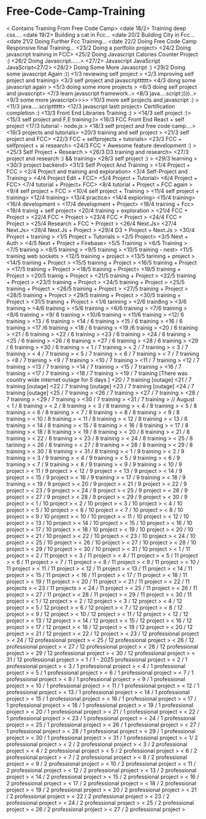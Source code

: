 # Free-Code-Camp-Training
< Contains Training From Free Code Camp>
<date 18/2> Training deep css....
<date 19/2> Building a cat in Fcc...
<date 20/2 Building City in Fcc...
<date 21/2 Doing Further Fcc Training...
<date 22/2 Doing Free Code Camp Responsive final Training...
<23/2 Doing a portfolio project>
<24/2 Doing javascript training in FCC>
<25/2 Doing Javascript Calories Counter Project :)
<26/2 Doing Javascript......>
<27/2> Javascript JavaScript JavaScript<27/2> 
<28/2> Doing Some More Javascript :)
<29/2 Doing some javascript Again :))
<1/3 reviewing self project >
<2/3 improving self project and training>
<3/3 self project and javascriptttttt>
<4/3 dong some javascript again >
<5/3 doing some more projects >
<6/3 doing self project and javascript>
<7/3 learn javascript framework..>
<8/3 java....script:))))..>
<9/3 some more javascript>>>>
<10/3 more self projects and javascript :) >
<11/3 java.....scriptttttt>
<12/3 javascript lastt project> Certification completion :)
<13/3 Front End Libraries Training :) >
<14/3 self project :)>
<15/3 self project and F.E training:)>
<16/3 FCC Front End React + self project
<17/3 tutorial - node.js >
<18/3 self project and free code camp....>
<19/3 projects and tutorials>
<20/3 training and self project >
<21/3 self project and FCC>
<22/3 FCC + selfprojects + tutorials>
<23/3 FCC + selfproject + ai research>
<24/3 FCC + Awesome feature development :) >
<25/3 Self Project + Research >
<26/3 D3 training and research>
<27/3 project and research :) && training>
<28/3 self project :) >
<29/3 learning >
<30/3 project backend>
<31/3 Self Project And Training >
<1/4 Project + FCC >
<2/4 Project and training and exploration>
<3/4 Self-Project and Training >
<4/4 Project Edit + FCC>
<5/4 Project + Tutorial>
<6/4 Project + FCC>
<7/4 tutorial + Project+ FCC>
<8/4 tutorial + Project + FCC again >
<9/4 self project + FCC >
<10/4 self project + Training >
<11/4 self project + training>
<12/4 training>
<13/4 practice>
<14/4 exploring>
<15/4 training>
<16/4 development >
<17/4 development + Project>
<18/4 training + Fcc>
<19/4 trainig + self project>
<20/4 training + exploration >
<21/4 FCC + Project >
<22/4 FCC + Project >
<23/4 FCC + Project >
<24/4 FCC + Project >
<25/4 Research + FCC + Project >
<26/4 Next.Js>
<27/4 Next.Js>
<28/4 Next.Js + Project >
<29/4 D3 + Project + Next.Js >
<30/4 Project + training >
<1/5 Project + Tutorials >
<2/5 Project>
<3/5 Next + Auth >
<4/5 Next + Project + Firebase>
<5/5 Training >
<6/5 Training >
<7/5 training >
<8/5 training >
<9/5 training >
<10/5 training - nest>
<11/5 training web sockets >
<12/5 training + project >
<13/5 tarining + project > 
<14/5 training + Project >
<15/5 training + Project >
<16/5 training + Project >
<17/5 training + Project >
<18/5 training + Project>
<19/5 training + Project >
<20/5 trainig + Project >
<21/5 training + Project >
<22/5 training + Project >
<23/5 training + Project >
<24/5 training + Project >
<25/5 training + Project >
<26/5 training + Project >
<27/5 training + Project >
<28/5 training + Project >
<29/5 training + Project >
<30/5 training + Project >
<31/5 traning + Project >
<1/6 tarining >
<2/6 train8ng >
<3/6 training >
<4/6 training >
<5/6 training >
<6/6 training >
<7/6 training >
<8/6 training >
<9/ 6 training >
<10/6 training >
<11/6 training >
<12/ 6 training >
<13 / 6 training >
<14 / 6 training >
<15 / 6 training >
<16 / 6 training >
<17 /6 training >
<18 / 6 training  >
<19 /6 trainig >
<20 / 6 training >
<21 / 6 training >
<22 / 6 training >
<23 / 6 training >
<24 / 6 training >
<25 / 6 training >
<26 / 6 training >
<27 / 6 training >
<28 / 6 training >
<29 / 6 training >
<30 / 6 training >
< 1 / 7 training >
< 2 / 7 training >
< 3 / 7 training >
< 4 / 7 training >
< 5 / 7 training >
< 6 / 7 training >
< 7 / 7 training >
<8 / 7 training >
<9 / 7 training >
<10 / 7 training >
<11 / 7 training  >
<12 / 7 training >
<13 / 7 training >
<14 / 7 training >
<15 / 7 training >
<16 / 7 training >
<17 / 7 training >
<18 / 7 training >
<19 / 7 training  [There was country wide internet outage for 5 days ]
<20 / 7 training [outage]
<21 / 7 training [outage]
<22 / 7 training [outage]
<23 / 7 training [outage]
<24 / 7 training [outage]
<25 / 7 training >
<26 / 7 training >
<27 / 7 training >
<28 / 7 training >
<29 / 7 training >
<30 / 7 training >
<31 / 7 training >
// August
< 1 / 8 training >
< 2 / 8 training >
< 3 / 8 training >
< 4 / 8 training >
< 5 / 8 training >
< 6 / 8 training >
< 7 / 8 training >
< 8 / 8 training >
< 9 / 8 training >
< 10 / 8 training >
< 11 / 8 training >
< 12 / 8 training >
< 13 / 8 training >
< 14 / 8 training >
< 15 / 8 training >
< 16 / 8 training >
< 17 / 8 training >
< 18 / 8 training >
< 19 / 8 training >
< 20 / 8 training >
< 21 / 8 training >
< 22 / 8 training >
< 23 / 8 training >
< 24 / 8 training >
< 25 / 8 tarining >
< 26 / 8 training >
< 27 / 8 training >
< 28 / 8 training >
< 29 / 8 training >
< 30 / 8 training >
< 31 / 8 training >
< 1 / 9 training >
< 2 / 9 training >
< 3 / 9 training >
< 4 / 9 training >
< 5 / 9 training >
< 6 / 9 training >
< 7 / 9 training >
< 8 / 9 training >
< 9 / 9 training >
< 10 / 9 project >
< 11 / 9 project >
< 12 / 9 project >
< 13 / 9 project >
< 14 / 9 project >
< 15 / 9 project >
< 16 / 9 training >
< 17 / 9 training >
< 18 / 9 training >
< 19 / 9 project >
< 20 / 9 project >
< 21 / 9 project >
< 22 / 9 project >
< 23 / 9 project >
< 24 / 9 project >
< 25 / 9 project >
< 26 / 9 project >
< 27 / 9 project >
< 28 / 9 project >
< 29 / 9 project >
< 30 / 9 project >
< 1 / 10 project >
< 2 / 10 project >
< 3 / 10 project >
< 4 / 10 project >
< 5 / 10 project >
< 6 / 10 project >
< 7 / 10 project >
< 8 / 10 project >
< 9 / 10 project >
< 10 / 10 project >
< 11 / 10 project >
< 12 / 10 project >
< 13 / 10 project >
< 14 / 10 project >
< 15 / 10 project >
< 16 / 10 project >
< 17 / 10 project >
< 18 / 10 project >
< 19 / 10 project >
< 20 / 10 project >
< 21 / 10 project >
< 22 / 10 project >
< 23 / 10 project >
< 24 / 10 project >
< 25 / 10 project >
< 26 / 10 project >
< 27 / 10 project >
< 28 / 10 project >
< 29 / 10 project >
< 30 / 10 project >
< 31 / 10 project >
< 1 / 11 project >
< 2 / 11 project >
< 3 / 11 project >
< 4 / 11 project >
< 5 / 11 project >
< 6 / 11 project >
< 7 / 11 project >
< 8 / 11 project >
< 9 / 11 project >
< 10 / 11 project >
< 11 / 11 project >
< 12 / 11 project >
< 13 / 11 project >
< 14 / 11 project >
< 15 / 11 project >
< 16 / 11 project >
< 17 / 11 project >
< 18 / 11 project >
< 19 / 11 project >
< 20 / 11 project >
< 21 / 11 project >
< 22 / 11 projects >
< 23 / 11 projects >
< 24 / 11 project >
< 25 / 11 project >
< 26 / 11 project >
< 27 / 11 project >
< 28 / 11 project >
< 29 / 11 project >
< 30 / 11 project >
< 1 / 12 project >
< 2 / 12 project >
< 3 / 12 project >
< 4 / 12 project >
< 5 / 12 project >
< 6 / 12 project >
< 7 / 12 project >
< 8 / 12 project >
< 9 / 12 project >
< 10 / 12 project >
< 11 / 12 project >
< 12 / 12 project >
< 13 / 12 project >
< 14 / 12 project >
< 15 / 12 project >
< 16 / 12 project >
< 17 / 12 project >
< 18 / 12 project >
< 19 / 12 project >
< 20 / 12 project >
< 21 / 12 project >
< 22 / 12 project >
< 23 / 12 professional project >
< 24 / 12 professional project >
< 25 / 12 professional project >
< 26 / 12 professional project >
< 27 / 12 professional project >
< 28 / 12 professional project >
< 29 / 12 professional project >
< 30 / 12 professional project >
< 31 / 12 professional project >
< 1 / 1 - 2025 professional project >
< 2 / 1 professional project >
< 3 / 1 professional project >
< 4 / 1 professional project >
< 5 / 1 professional project >
< 6 / 1 professional project >
< 7 / 1 professional project >
< 8 / 1 professional project >
< 9 / 1 professional project >
< 10 / 1 professional project >
< 11 / 1 professional project >
< 12 / 1 professional project >
< 13 / 1 professional project >
< 14 / 1 professional project > 
< 15 / 1 professional project >
< 16 / 1 professional project >
< 17 / 1 professional project >
< 18 / 1 professional project >
< 19 / 1 professional project >
< 20 / 1 professional project >
< 21 / 1 professional project >
< 22 / 1 professional project >
< 23 / 1 professional project >
< 24 / 1 professional project >
< 25 / 1 professional project >
< 26 / 1 professional project >
< 27 / 1 professional project >
< 28 / 1 professional project >
< 29 / 1 professional project >
< 30 / 1 professional project >
< 31 / 1 professional project >
< 1/ 2 professional project >
< 2 / 2 professional project >
< 3 / 2 professional project > 
< 4 / 2 professional project >
< 5 / 2 professional project >
< 6 / 2 professional project >
< 7 / 2 professional project >
< 8 / 2 professional project >
< 9 / 2 professional project >
< 10 / 2 professional project >
< 11 / 2 professional project >
< 12 / 2 professional project >
< 13 / 2 professional project >
< 14 / 2 professional project >
< 15 / 2 professional project >
< 16 / 2 professional project >
< 17 / 2 professional project >
< 18 / 2 professional project >
< 19 / 2 professional project >
< 20 / 2 professional project >
< 21 / 2 professional project >
< 22 / 2 professional project >
< 23 / 2 professional project >
< 24 / 2 professional project >
< 25 / 2 professional project >
< 26 / 2 professional project >
< 27 / 2 professional project >
